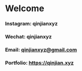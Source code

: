 # Welcome
### Instagram: qinjianxyz
### Wechat: qinjianxyz
### Email: qinjianxyz@gmail.com
### Portfolio: https://qinjian.xyz
